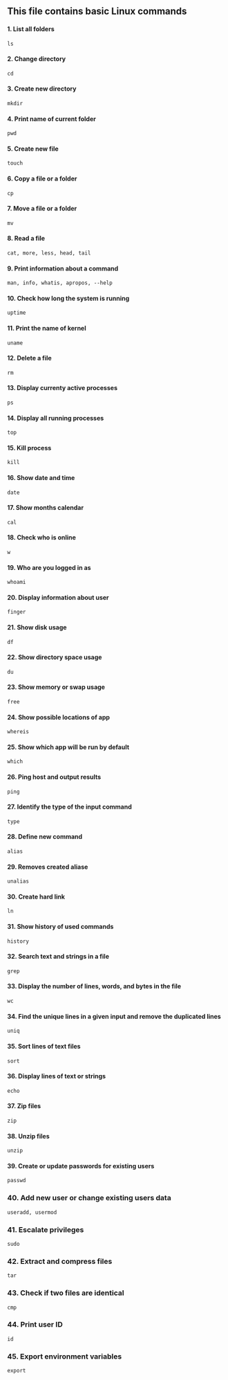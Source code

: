 ## This file contains basic Linux commands

#### 1. List all folders

```
ls
```

#### 2. Change directory 

```
cd
```

#### 3. Create new directory 

```
mkdir
```

#### 4. Print name of current folder

```
pwd
```

#### 5. Create new file 

```
touch
```

#### 6. Copy a file or a folder 

```
cp
```

#### 7. Move a file or a folder

```
mv
```

#### 8. Read a file 

```
cat, more, less, head, tail
```

#### 9. Print information about a command 

```
man, info, whatis, apropos, --help
```

#### 10. Check how long the system is running 

```
uptime
```

#### 11. Print the name of kernel

```
uname
```

#### 12. Delete a file

```
rm
```

#### 13. Display currenty active processes

```
ps
```

#### 14. Display all running processes

```
top
```

#### 15. Kill process

```
kill
```

#### 16. Show date and time

```
date
```

#### 17. Show months calendar

```
cal
```

#### 18. Check who is online

```
w
```

#### 19. Who are you logged in as

```
whoami
```

#### 20. Display information about user

```
finger
```

#### 21. Show disk usage

```
df
```

#### 22. Show directory space usage

```
du
```

#### 23. Show memory or swap usage

```
free
```

#### 24. Show possible locations of app

```
whereis
```

#### 25. Show which app will be run by default

```
which
```

#### 26. Ping host and output results

```
ping
```

#### 27. Identify the type of the input command

```
type
```

#### 28. Define new command

```
alias
```

#### 29. Removes created aliase

```
unalias
```

#### 30. Create hard link

```
ln
```

#### 31. Show history of used commands

```
history
```

#### 32. Search text and strings in a file

```
grep
```

#### 33. Display the number of lines, words, and bytes in the file

```
wc
```

#### 34. Find the unique lines in a given input and remove the duplicated lines

```
uniq
```

#### 35. Sort lines of text files

```
sort
```

#### 36. Display lines of text or strings

```
echo
```

#### 37. Zip files

```
zip
```

#### 38. Unzip files

```
unzip
```

#### 39. Create or update passwords for existing users

```
passwd
```

### 40. Add new user or change existing users data

```
useradd, usermod
```

### 41. Escalate privileges

```
sudo
```

### 42. Extract and compress files

```
tar
```

### 43. Check if two files are identical

```
cmp
```


### 44. Print user ID

```
id
```

### 45. Export environment variables

```
export
```